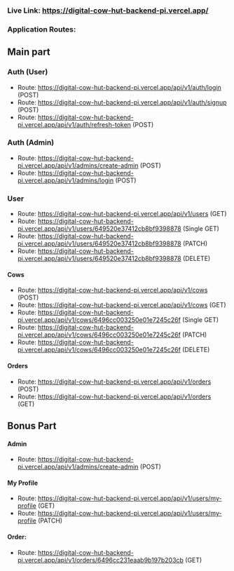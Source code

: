 ### Live Link: https://digital-cow-hut-backend-pi.vercel.app/

### Application Routes:

## Main part

### Auth (User)

- Route: https://digital-cow-hut-backend-pi.vercel.app/api/v1/auth/login (POST)
- Route: https://digital-cow-hut-backend-pi.vercel.app/api/v1/auth/signup (POST)
- Route: https://digital-cow-hut-backend-pi.vercel.app/api/v1/auth/refresh-token (POST)

### Auth (Admin)

- Route: https://digital-cow-hut-backend-pi.vercel.app/api/v1/admins/create-admin (POST)
- Route: https://digital-cow-hut-backend-pi.vercel.app/api/v1/admins/login (POST)

### User

- Route: https://digital-cow-hut-backend-pi.vercel.app/api/v1/users (GET)
- Route: https://digital-cow-hut-backend-pi.vercel.app/api/v1/users/649520e37412cb8bf9398878 (Single GET)
- Route: https://digital-cow-hut-backend-pi.vercel.app/api/v1/users/649520e37412cb8bf9398878 (PATCH)
- Route: https://digital-cow-hut-backend-pi.vercel.app/api/v1/users/649520e37412cb8bf9398878 (DELETE)

#### Cows

- Route: https://digital-cow-hut-backend-pi.vercel.app/api/v1/cows (POST)
- Route: https://digital-cow-hut-backend-pi.vercel.app/api/v1/cows (GET)
- Route: https://digital-cow-hut-backend-pi.vercel.app/api/v1/cows/6496cc003250e01e7245c26f (Single GET)
- Route: https://digital-cow-hut-backend-pi.vercel.app/api/v1/cows/6496cc003250e01e7245c26f (PATCH)
- Route: https://digital-cow-hut-backend-pi.vercel.app/api/v1/cows/6496cc003250e01e7245c26f (DELETE)

#### Orders

- Route: https://digital-cow-hut-backend-pi.vercel.app/api/v1/orders (POST)
- Route: https://digital-cow-hut-backend-pi.vercel.app/api/v1/orders (GET)

## Bonus Part

#### Admin

- Route: https://digital-cow-hut-backend-pi.vercel.app/api/v1/admins/create-admin (POST)

#### My Profile

- Route: https://digital-cow-hut-backend-pi.vercel.app/api/v1/users/my-profile (GET)
- Route: https://digital-cow-hut-backend-pi.vercel.app/api/v1/users/my-profile (PATCH)

#### Order:

- Route: https://digital-cow-hut-backend-pi.vercel.app/api/v1/orders/6496cc231eaab9b197b203cb (GET)
